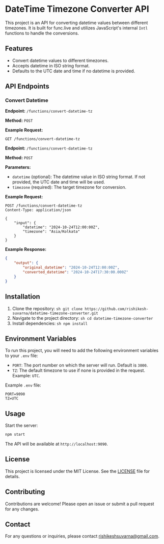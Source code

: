 # DateTime Timezone Converter API

This project is an API for converting datetime values between different timezones. It is built for func.live and utilizes JavaScript's internal `Intl` functions to handle the conversions.

## Features

- Convert datetime values to different timezones.
- Accepts datetime in ISO string format.
- Defaults to the UTC date and time if no datetime is provided.

## API Endpoints

### Convert Datetime

**Endpoint:** `/functions/convert-datetime-tz`

**Method:** `POST`

**Example Request:**

```http
GET /functions/convert-datetime-tz
```

**Endpoint:** `/functions/convert-datetime-tz`

**Method:** `POST`

**Parameters:**

- `datetime` (optional): The datetime value in ISO string format. If not provided, the UTC date and time will be used.
- `timezone` (required): The target timezone for conversion.

**Example Request:**

```http
POST /functions/convert-datetime-tz
Content-Type: application/json

{
    "input": {
        "datetime": "2024-10-24T12:00:00Z",
        "timezone": "Asia/Kolkata"
    }
}
```

**Example Response:**

```json
{
    "output": {
        "original_datetime": "2024-10-24T12:00:00Z",
        "converted_datetime": "2024-10-24T17:30:00.000Z"
    }
}
```

## Installation

1. Clone the repository:
        ```sh
        git clone https://github.com/rishikesh-suvarna/datetime-timezone-converter.git
        ```
2. Navigate to the project directory:
        ```sh
        cd datetime-timezone-converter
        ```
3. Install dependencies:
        ```sh
        npm install
        ```

## Environment Variables

To run this project, you will need to add the following environment variables to your `.env` file:

- `PORT`: The port number on which the server will run. Default is `3000`.
- `TZ`: The default timezone to use if none is provided in the request. Example: `UTC`.

Example `.env` file:

```env
PORT=9090
TZ=UTC
```

## Usage

Start the server:
```sh
npm start
```

The API will be available at `http://localhost:9090`.

## License

This project is licensed under the MIT License. See the [LICENSE](LICENSE) file for details.

## Contributing

Contributions are welcome! Please open an issue or submit a pull request for any changes.

## Contact

For any questions or inquiries, please contact [rishikeshsuvarna@gmail.com](mailto:rishikeshsuvarna@gmail.com).
